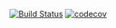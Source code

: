 [![Build Status](https://app.travis-ci.com/himax82/job4j_car_accident.svg?branch=master)](https://app.travis-ci.com/himax82/job4j_car_accident)
[![codecov](https://codecov.io/gh/himax82/job4j_car_accident/branch/master/graph/badge.svg?token=8TNVE6B42V)](https://codecov.io/gh/himax82/job4j_car_accident)
